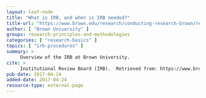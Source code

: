 ```yaml
---
layout: leaf-node
title: "What is IRB, and when is IRB needed?"
title-url: "https://www.brown.edu/research/conducting-research-brown/research-compliance-irb-iacuc-coi-export-control/hrppirb-home-page"
author: [ "Brown University" ]
groups: research-principles-and-methodologies
categories: [ "research-basics" ]
topics: [ "irb-procedures" ]
summary: >
     Overview of the IRB at Brown University.
cite: >
     Institutional Review Board (IRB).  Retrieved from: https://www.brown.edu/research/conducting-research-brown/research-compliance-irb-iacuc-coi-export-control/hrppirb-home-page
pub-date: 2017-04-24
added-date: 2017-04-24
resource-type: external-page
---
```

